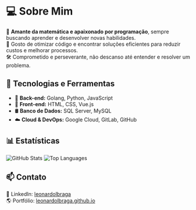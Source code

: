 # 💻 Sobre Mim  

🎯 **Amante da matemática e apaixonado por programação**, sempre buscando aprender e desenvolver novas habilidades.  
🚀 Gosto de otimizar código e encontrar soluções eficientes para reduzir custos e melhorar processos.  
🛠️ Comprometido e perseverante, não descanso até entender e resolver um problema.  

## 🔧 Tecnologias e Ferramentas  

- 🚀 **Back-end:** Golang, Python, JavaScript
- 🎨 **Front-end:** HTML, CSS, Vue.js  
- 🛢️ **Banco de Dados:** SQL Server, MySQL  
- ☁️ **Cloud & DevOps:** Google Cloud, GitLab, GitHub

## 📊 Estatísticas  

![GitHub Stats](https://github-readme-stats.vercel.app/api?username=LeonardoLBraga&show_icons=true&theme=tokyonight) 
![Top Languages](https://github-readme-stats.vercel.app/api/top-langs/?username=LeonardoLBraga&layout=compact&theme=tokyonight)  

## 📫 Contato  

💼 LinkedIn: [leonardolbraga](https://www.linkedin.com/in/leonardolbraga/)  
🌎 Portfólio: [leonardolbraga.github.io](https://leonardolbraga.github.io/)  


<!--
**LeonardoLBraga/LeonardoLBraga** is a ✨ _special_ ✨ repository because its `README.md` (this file) appears on your GitHub profile.

Here are some ideas to get you started:

- 🔭 I’m currently working on ...
- 🌱 I’m currently learning ...
- 👯 I’m looking to collaborate on ...
- 🤔 I’m looking for help with ...
- 💬 Ask me about ...
- 📫 How to reach me: ...
- 😄 Pronouns: ...
- ⚡ Fun fact: ...
-->
